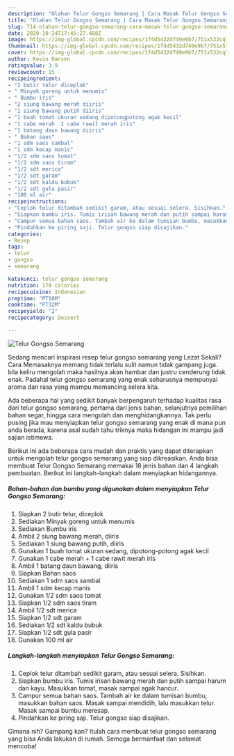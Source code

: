 ```yaml
---
description: "Olahan Telur Gongso Semarang | Cara Masak Telur Gongso Semarang Yang Sedap"
title: "Olahan Telur Gongso Semarang | Cara Masak Telur Gongso Semarang Yang Sedap"
slug: 714-olahan-telur-gongso-semarang-cara-masak-telur-gongso-semarang-yang-sedap
date: 2020-10-24T17:45:27.488Z
image: https://img-global.cpcdn.com/recipes/1f4d5432d749e9b7/751x532cq70/telur-gongso-semarang-foto-resep-utama.jpg
thumbnail: https://img-global.cpcdn.com/recipes/1f4d5432d749e9b7/751x532cq70/telur-gongso-semarang-foto-resep-utama.jpg
cover: https://img-global.cpcdn.com/recipes/1f4d5432d749e9b7/751x532cq70/telur-gongso-semarang-foto-resep-utama.jpg
author: Kevin Hansen
ratingvalue: 3.9
reviewcount: 15
recipeingredient:
- "2 butir telur diceplok"
- " Minyak goreng untuk menumis"
- " Bumbu iris"
- "2 siung bawang merah diiris"
- "1 siung bawang putih diiris"
- "1 buah tomat ukuran sedang dipotongpotong agak kecil"
- "1 cabe merah  1 cabe rawit merah iris"
- "1 batang daun bawang diiris"
- " Bahan saos"
- "1 sdm saos sambal"
- "1 sdm kecap manis"
- "1/2 sdm saos tomat"
- "1/2 sdm saos tiram"
- "1/2 sdt merica"
- "1/2 sdt garam"
- "1/2 sdt kaldu bubuk"
- "1/2 sdt gula pasir"
- "100 ml air"
recipeinstructions:
- "Ceplok telur ditambah sedikit garam, atau sesuai selera. Sisihkan."
- "Siapkan bumbu iris. Tumis irisan bawang merah dan putih sampai harum dan kayu. Masukkan tomat, masak sampai agak hancur."
- "Campur semua bahan saos. Tambah air ke dalam tumisan bumbu, masukkan bahan saos. Masak sampai mendidih, lalu masukkan telur. Masak sampai bumbu meresap."
- "Pindahkan ke piring saji. Telur gongso siap disajikan."
categories:
- Resep
tags:
- telur
- gongso
- semarang

katakunci: telur gongso semarang 
nutrition: 179 calories
recipecuisine: Indonesian
preptime: "PT16M"
cooktime: "PT32M"
recipeyield: "2"
recipecategory: Dessert

---
```



![Telur Gongso Semarang](https://img-global.cpcdn.com/recipes/1f4d5432d749e9b7/751x532cq70/telur-gongso-semarang-foto-resep-utama.jpg)

Sedang mencari inspirasi resep telur gongso semarang yang Lezat Sekali? Cara Memasaknya memang tidak terlalu sulit namun tidak gampang juga. bila keliru mengolah maka hasilnya akan hambar dan justru cenderung tidak enak. Padahal telur gongso semarang yang enak seharusnya mempunyai aroma dan rasa yang mampu memancing selera kita.

Ada beberapa hal yang sedikit banyak berpengaruh terhadap kualitas rasa dari telur gongso semarang, pertama dari jenis bahan, selanjutnya pemilihan bahan segar, hingga cara mengolah dan menghidangkannya. Tak perlu pusing jika mau menyiapkan telur gongso semarang yang enak di mana pun anda berada, karena asal sudah tahu triknya maka hidangan ini mampu jadi sajian istimewa.




Berikut ini ada beberapa cara mudah dan praktis yang dapat diterapkan untuk mengolah telur gongso semarang yang siap dikreasikan. Anda bisa membuat Telur Gongso Semarang memakai 18 jenis bahan dan 4 langkah pembuatan. Berikut ini langkah-langkah dalam menyiapkan hidangannya.

<!--inarticleads1-->

##### Bahan-bahan dan bumbu yang digunakan dalam menyiapkan Telur Gongso Semarang:

1. Siapkan 2 butir telur, diceplok
1. Sediakan  Minyak goreng untuk menumis
1. Sediakan  Bumbu iris
1. Ambil 2 siung bawang merah, diiris
1. Sediakan 1 siung bawang putih, diiris
1. Gunakan 1 buah tomat ukuran sedang, dipotong-potong agak kecil
1. Gunakan 1 cabe merah + 1 cabe rawit merah iris
1. Ambil 1 batang daun bawang, diiris
1. Siapkan  Bahan saos
1. Sediakan 1 sdm saos sambal
1. Ambil 1 sdm kecap manis
1. Gunakan 1/2 sdm saos tomat
1. Siapkan 1/2 sdm saos tiram
1. Ambil 1/2 sdt merica
1. Siapkan 1/2 sdt garam
1. Sediakan 1/2 sdt kaldu bubuk
1. Siapkan 1/2 sdt gula pasir
1. Gunakan 100 ml air




<!--inarticleads2-->

##### Langkah-langkah menyiapkan Telur Gongso Semarang:

1. Ceplok telur ditambah sedikit garam, atau sesuai selera. Sisihkan.
1. Siapkan bumbu iris. Tumis irisan bawang merah dan putih sampai harum dan kayu. Masukkan tomat, masak sampai agak hancur.
1. Campur semua bahan saos. Tambah air ke dalam tumisan bumbu, masukkan bahan saos. Masak sampai mendidih, lalu masukkan telur. Masak sampai bumbu meresap.
1. Pindahkan ke piring saji. Telur gongso siap disajikan.




Gimana nih? Gampang kan? Itulah cara membuat telur gongso semarang yang bisa Anda lakukan di rumah. Semoga bermanfaat dan selamat mencoba!
